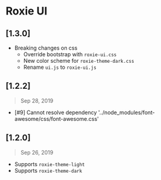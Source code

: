 # Roxie UI

## [1.3.0]

* Breaking changes on css
  * Override bootstrap with `roxie-ui.css`
  * New color scheme for `roxie-theme-dark.css`
  * Rename `ui.js` to `roxie-ui.js`


## [1.2.2]
> Sep 28, 2019

* [#9] Cannot resolve dependency '../node_modules/font-awesome/css/font-awesome.css'

## [1.2.0]
> Sep 26, 2019

* Supports `roxie-theme-light`
* Supports `roxie-theme-dark`